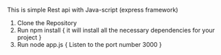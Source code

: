 
This is simple Rest api with Java-script (express framework)

1.  Clone the Repository
2.  Run   npm install { it will install all the necessary dependencies for your project }
3.  Run   node app.js { Listen to the port number 3000 }
